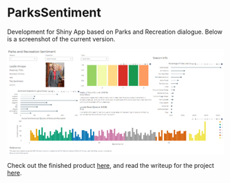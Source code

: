 # ParksSentiment
Development for Shiny App based on Parks and Recreation dialogue. Below is a screenshot of the current version.

![](images/parksapp.png)

Check out the finished product [here](https://wmouer.shinyapps.io/ParksSentiment/), and read the writeup for the project [here](https://www.wademouer.com/post/2021-01-27-parks-and-recreation-sentiment-app/). 
